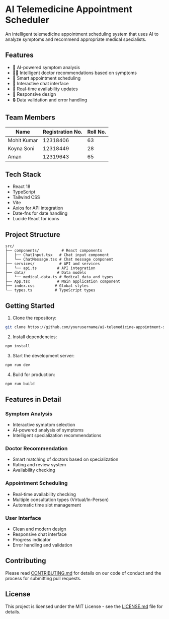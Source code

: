# AI Telemedicine Appointment Scheduler

An intelligent telemedicine appointment scheduling system that uses AI to analyze symptoms and recommend appropriate medical specialists.

## Features

- 🤖 AI-powered symptom analysis
- 👨‍⚕️ Intelligent doctor recommendations based on symptoms
- 📅 Smart appointment scheduling
- 💬 Interactive chat interface
- 🔄 Real-time availability updates
- 📱 Responsive design
- 🔒 Data validation and error handling

## Team Members

| Name         | Registration No. | Roll No. |
|-------------|-----------------|----------|
| Mohit Kumar | 12318406        | 63       |
| Koyna Soni  | 12318449        | 28       |
| Aman        | 12319643        | 65       |

## Tech Stack

- React 18
- TypeScript
- Tailwind CSS
- Vite
- Axios for API integration
- Date-fns for date handling
- Lucide React for icons

## Project Structure

```
src/
├── components/          # React components
│   ├── ChatInput.tsx   # Chat input component
│   └── ChatMessage.tsx # Chat message component
├── services/           # API and services
│   └── api.ts         # API integration
├── data/              # Data models
│   └── medical-data.ts # Medical data and types
├── App.tsx            # Main application component
├── index.css         # Global styles
└── types.ts          # TypeScript types
```

## Getting Started

1. Clone the repository:
```bash
git clone https://github.com/yourusername/ai-telemedicine-appointment-scheduler.git
```

2. Install dependencies:
```bash
npm install
```

3. Start the development server:
```bash
npm run dev
```

4. Build for production:
```bash
npm run build
```

## Features in Detail

### Symptom Analysis
- Interactive symptom selection
- AI-powered analysis of symptoms
- Intelligent specialization recommendations

### Doctor Recommendation
- Smart matching of doctors based on specialization
- Rating and review system
- Availability checking

### Appointment Scheduling
- Real-time availability checking
- Multiple consultation types (Virtual/In-Person)
- Automatic time slot management

### User Interface
- Clean and modern design
- Responsive chat interface
- Progress indicator
- Error handling and validation

## Contributing

Please read [CONTRIBUTING.md](CONTRIBUTING.md) for details on our code of conduct and the process for submitting pull requests.

## License

This project is licensed under the MIT License - see the [LICENSE.md](LICENSE.md) file for details. 